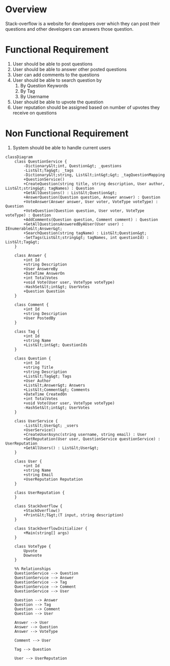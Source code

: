 # Overview
Stack-overflow is a website for developers over which they can post their questions and other developers can answers those question.

# Functional Requirement
1. User should be able to post questions
2. User should be able to answer other posted questions
3. User can add comments to the questions
4. User should be able to search question by
    1. By Question Keywords
    2. By Tag
    3. By Username
5. User should be able to upvote the question
6. User reputation should be assigned based on number of upvotes they receive on questions

# Non Functional Requirement
1. System should be able to handle current users



```mermaid
classDiagram
    class QuestionService {
        -Dictionary&lt;int, Question&gt; _questions
        -List&lt;Tag&gt; _tags
        -Dictionary&lt;string, List&lt;int&gt;&gt; _tagQuestionMapping
        +QuestionService()
        +CreateQuestion(string title, string description, User author, List&lt;string&gt; tagNames) : Question
        +GetAllQuestions() : List&lt;Question&gt;
        +AnswerQuestion(Question question, Answer answer) : Question
        +VoteAnswer(Answer answer, User voter, VoteType voteType) : Question
        +VoteQuestion(Question question, User voter, VoteType voteType) : Question
        +AddComments(Question question, Comment comment) : Question
        +GetAllQuestionsAnsweredByAUser(User user) : IEnumerable&lt;Answer&gt;
        +SearchQuestion(string tagName) : List&lt;Question&gt;
        -SetTags(List&lt;string&gt; tagNames, int questionId) : List&lt;Tag&gt;
    }

    class Answer {
        +int Id
        +string Description
        +User AnswereBy
        +DateTime AnswerOn
        +int TotalVotes
        +void Vote(User user, VoteType voteType)
        -HashSet&lt;int&gt; UserVotes
        +Question Question
    }

    class Comment {
        +int Id
        +string Description
        +User PostedBy
    }

    class Tag {
        +int Id
        +string Name
        +List&lt;int&gt; QuestionIds
    }

    class Question {
        +int Id
        +string Title
        +string Description
        +List&lt;Tag&gt; Tags
        +User Author
        +List&lt;Answer&gt; Answers
        +List&lt;Comment&gt; Comments
        +DateTime CreatedOn
        +int TotalVotes
        +void Vote(User user, VoteType voteType)
        -HashSet&lt;int&gt; UserVotes
    }

    class UserService {
        -List&lt;User&gt; _users
        +UserService()
        +CreateUserAsync(string username, string email) : User
        +GetReputation(User user, QuestionService questionService) : UserReputation
        +GetAllUsers() : List&lt;User&gt;
    }

    class User {
        +int Id
        +string Name
        +string Email
        +UserReputation Reputation
    }

    class UserReputation {
    }

    class StackOverflow {
        +StackOverflow()
        +Print&lt;T&gt;(T input, string description)
    }

    class StackOverflowInitializer {
        +Main(string[] args)
    }

    class VoteType {
        Upvote
        Downvote
    }

    %% Relationships
    QuestionService --> Question
    QuestionService --> Answer
    QuestionService --> Tag
    QuestionService --> Comment
    QuestionService --> User

    Question --> Answer
    Question --> Tag
    Question --> Comment
    Question --> User

    Answer --> User
    Answer --> Question
    Answer --> VoteType

    Comment --> User

    Tag --> Question

    User --> UserReputation
```

